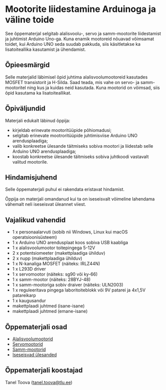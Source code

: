 # Mootorite liidestamine Arduinoga ja väline toide
See õppematerjal selgitab alalisvoolu-, servo ja samm-mootorite liidestamist ja juhtimist Arduino Uno-ga. Kuna enamik mootoreid nõuavad võimsamat toidet, kui Arduino UNO seda suudab pakkuda, siis käsitletakse ka lisatoiteallika kasutamist ja ühendamist.

## Õpieesmärgid
Selle materjalid läbimisel õpid juhtima alalisvoolumootoreid kasutades MOSFET transistorit ja H-Silda. Saad teada, mis vahe on servo- ja samm-mootoritel ning kus ja kuidas neid kasutada. Kuna mootorid on võimsad, siis õpid kasutama ka lisatoiteallikat.

## Õpiväljundid
Materjali edukalt läbinud õppija:
* kirjeldab erinevate mootoritüüpide põhiomadusi;
* selgitab erinevate mootroritüüpide juhtimisviise Arduino UNO arendusplaadiga;
* valib konkreetse ülesande täitmiseks sobiva mootori ja liidestab selle Arduino UNO arendusplaadiga;
* koostab konkreetse ülesande täitmiseks sobiva juhtkoodi vastavalt valitud mootorile.

## Hindamisjuhend

Selle õppematerjali puhul ei rakendata eristavat hindamist.

Õppija on materjali omandanud kui ta on iseseisvalt võimeline lahendama vähemalt neli iseseisvat üleannet viiest.

## Vajalikud vahendid
* 1 x personaalarvuti (sobib nii Windows, Linux kui macOS operatsioonisüsteem)
* 1 x Arduino UNO arendusplaat koos sobiva USB kaabliga
* 1 x alalisvoolumootor toitepingega 5-12V 
* 2 x potentsiomeeter (makettplaadiga ühilduv)
* 2 x nupp (makettplaadiga ühilduv)
* 1 x N-kanaliga MOSFET (näiteks: IRLZ44N)
* 1 x L293D driver
* 1 x servomootor (näiteks: sg90 või ky-66)
* 1 x samm-mootor (näiteks: 28BYJ-48)
* 1 x samm-mootoriga sobiv draiver (näiteks: ULN2003)
* 1 x reguleeritava pingega laboritoiteblokk või 9V patarei ja 4x1,5V patareikarp
* 1 x kaugusandur 
* makettplaadi juhtmed (isane-isane)
* makettplaadi juhtmed (emane-isane)

## Õppematerjali osad
* [Alalisvoolumootorid](materjalid/1_Alalisvoolumootorid.md)
* [Servomootorid](materjalid/2_Servomootorid.md)
* [Samm-mootorid](materjalid/3_Samm-mootorid.md)
* [Iseseisvad ülesanded](materjalid/4_iseseisvad_ülesanded.md)

## Õppematerjali koostajad

Tanel Toova (tanel.toova@tlu.ee)
